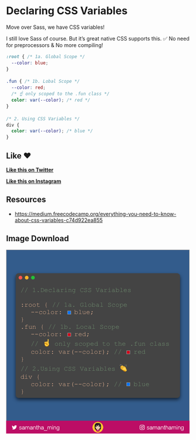 # Declaring CSS Variables

Move over Sass, we have CSS variables!

I still love Sass of course. But it’s great native CSS supports this.
✅ No need for preprocessors & No more compiling!


```css
:root { /* 1a. Global Scope */
  --color: blue;
}

.fun { /* 1b. Lobal Scope */
  --color: red;
  /* ☝️ only scoped to the .fun class */
  color: var(--color); /* red */
}

/* 2. Using CSS Variables */
div {
  color: var(--color); /* blue */
}
```

## Like ❤️

**[Like this on Twitter](https://twitter.com/samantha_ming/status/967484515835822081)**

**[Like this on Instagram](https://www.instagram.com/p/Bflz5FeAHUu/?taken-by=samanthaming)**


## Resources

- https://medium.freecodecamp.org/everything-you-need-to-know-about-css-variables-c74d922ea855


## Image Download

![Download](4-declaring-css-variables.png)
